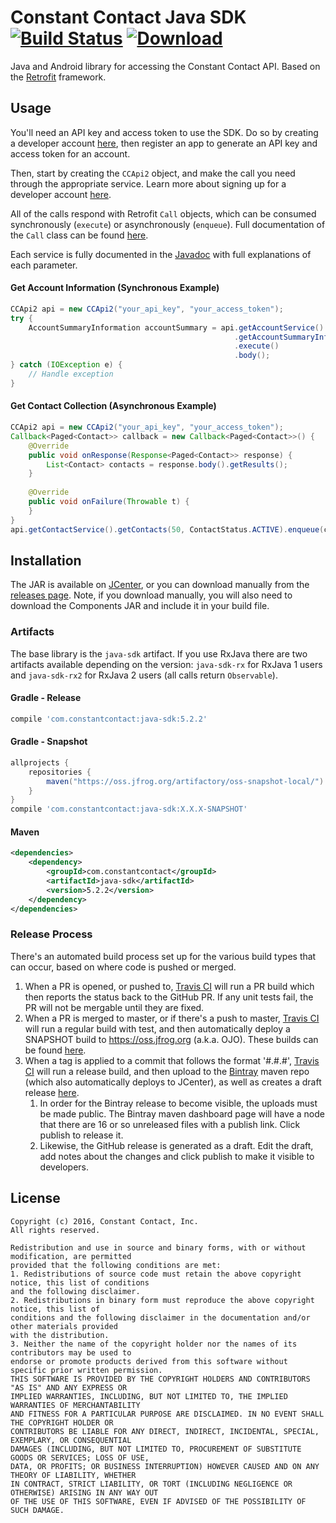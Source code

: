 # Constant Contact Java SDK [![Build Status](https://travis-ci.org/constantcontact/java-sdk.svg?branch=master)](https://travis-ci.org/constantcontact/java-sdk) [ ![Download](https://api.bintray.com/packages/constantcontact/maven/java-sdk/images/download.svg) ](https://bintray.com/constantcontact/maven/java-sdk/_latestVersion)
Java and Android library for accessing the Constant Contact API. Based on the [Retrofit](http://square.github.io/retrofit/) framework.

## Usage
You'll need an API key and access token to use the SDK. Do so by creating a developer account [here](https://constantcontact.mashery.com/member/register), then register an app to generate an API key and access token for an account.

Then, start by creating the ```CCApi2``` object, and make the call you need through the appropriate service. Learn more about signing up 
for a developer account [here](https://developer.constantcontact.com/api-keys.html).

All of the calls respond with Retrofit ```Call``` objects, which can be consumed synchronously (```execute```) or 
asynchronously (```enqueue```). Full documentation of the ```Call``` class can be found [here](https://square.github.io/retrofit/2.x/retrofit/retrofit2/Call.html).

Each service is fully documented in the [Javadoc](http://constantcontact.github.io/java-sdk/) with full explanations of each parameter.

#### Get Account Information (Synchronous Example)
```java
CCApi2 api = new CCApi2("your_api_key", "your_access_token");
try {
    AccountSummaryInformation accountSummary = api.getAccountService()
                                                  .getAccountSummaryInformation()
                                                  .execute()
                                                  .body();
} catch (IOException e) {
    // Handle exception
}
```

#### Get Contact Collection (Asynchronous Example)
```java
CCApi2 api = new CCApi2("your_api_key", "your_access_token");
Callback<Paged<Contact>> callback = new Callback<Paged<Contact>>() {
    @Override
    public void onResponse(Response<Paged<Contact>> response) {
        List<Contact> contacts = response.body().getResults();
    }
    
    @Override
    public void onFailure(Throwable t) {
    }
}
api.getContactService().getContacts(50, ContactStatus.ACTIVE).enqueue(callback);
```

## Installation
The JAR is available on [JCenter](https://bintray.com/bintray/jcenter), or you can download manually from 
the [releases page](https://github.com/constantcontact/java-sdk/releases). Note, if you download manually,
you will also need to download the Components JAR and include it in your build file.

### Artifacts
The base library is the `java-sdk` artifact. If you use RxJava there are two artifacts available depending on the version:
`java-sdk-rx` for RxJava 1 users and `java-sdk-rx2` for RxJava 2 users (all calls return `Observable`).

#### Gradle - Release
```groovy
compile 'com.constantcontact:java-sdk:5.2.2'
```
#### Gradle - Snapshot
```groovy
allprojects {
    repositories {
        maven("https://oss.jfrog.org/artifactory/oss-snapshot-local/")
    }
}
compile 'com.constantcontact:java-sdk:X.X.X-SNAPSHOT'
```

#### Maven
```xml
<dependencies>
    <dependency>
        <groupId>com.constantcontact</groupId>
        <artifactId>java-sdk</artifactId>
        <version>5.2.2</version>
    </dependency>
</dependencies>
```

### Release Process
There's an automated build process set up for the various build types that can occur, based on where code is pushed or merged.

1. When a PR is opened, or pushed to, [Travis CI](https://travis-ci.org/constantcontact/java-sdk) will run a PR build which then reports the status back to the 
GitHub PR. If any unit tests fail, the PR will not be mergable until they are fixed.
2. When a PR is merged to master, or if there's a push to master, [Travis CI](https://travis-ci.org/constantcontact/java-sdk) will run a regular build with test,
and then automatically deploy a SNAPSHOT build to https://oss.jfrog.org (a.k.a. OJO). These builds can be found
[here](https://oss.jfrog.org/artifactory/oss-snapshot-local/com/constantcontact/).
3. When a tag is applied to a commit that follows the format '#.#.#', 
[Travis CI](https://travis-ci.org/constantcontact/java-sdk) will run a release build, and then upload to the 
[Bintray](https://bintray.com/constantcontact/maven) maven repo (which also automatically deploys to JCenter),
as well as creates a draft release [here](https://github.com/constantcontact/java-sdk/releases). 
    1. In order for the Bintray release to become visible, the uploads must be made public. The Bintray maven
    dashboard page will have a node that there are 16 or so unreleased files with a publish link. Click publish
    to release it.
    2. Likewise, the GitHub release is generated as a draft. Edit the draft, add notes about the changes and
    click publish to make it visible to developers.

## License
```
Copyright (c) 2016, Constant Contact, Inc.
All rights reserved.

Redistribution and use in source and binary forms, with or without modification, are permitted 
provided that the following conditions are met:
1. Redistributions of source code must retain the above copyright notice, this list of conditions 
and the following disclaimer.
2. Redistributions in binary form must reproduce the above copyright notice, this list of 
conditions and the following disclaimer in the documentation and/or other materials provided 
with the distribution.
3. Neither the name of the copyright holder nor the names of its contributors may be used to 
endorse or promote products derived from this software without specific prior written permission.
THIS SOFTWARE IS PROVIDED BY THE COPYRIGHT HOLDERS AND CONTRIBUTORS "AS IS" AND ANY EXPRESS OR 
IMPLIED WARRANTIES, INCLUDING, BUT NOT LIMITED TO, THE IMPLIED WARRANTIES OF MERCHANTABILITY 
AND FITNESS FOR A PARTICULAR PURPOSE ARE DISCLAIMED. IN NO EVENT SHALL THE COPYRIGHT HOLDER OR 
CONTRIBUTORS BE LIABLE FOR ANY DIRECT, INDIRECT, INCIDENTAL, SPECIAL, EXEMPLARY, OR CONSEQUENTIAL 
DAMAGES (INCLUDING, BUT NOT LIMITED TO, PROCUREMENT OF SUBSTITUTE GOODS OR SERVICES; LOSS OF USE, 
DATA, OR PROFITS; OR BUSINESS INTERRUPTION) HOWEVER CAUSED AND ON ANY THEORY OF LIABILITY, WHETHER 
IN CONTRACT, STRICT LIABILITY, OR TORT (INCLUDING NEGLIGENCE OR OTHERWISE) ARISING IN ANY WAY OUT 
OF THE USE OF THIS SOFTWARE, EVEN IF ADVISED OF THE POSSIBILITY OF SUCH DAMAGE.
```
    
